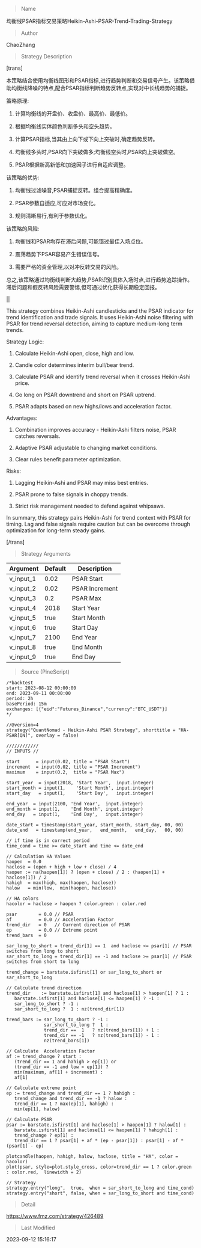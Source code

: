
> Name

均衡线PSAR指标交易策略Heikin-Ashi-PSAR-Trend-Trading-Strategy

> Author

ChaoZhang

> Strategy Description

[trans]

本策略结合使用均衡线图形和PSAR指标,进行趋势判断和交易信号产生。该策略借助均衡线降噪的特点,配合PSAR指标判断趋势反转点,实现对中长线趋势的捕捉。

策略原理:

1. 计算均衡线的开盘价、收盘价、最高价、最低价。

2. 根据均衡线实体颜色判断多头和空头趋势。

3. 计算PSAR指标,当其由上向下或下向上突破时,确定趋势反转。

4. 均衡线多头时,PSAR向下突破做多;均衡线空头时,PSAR向上突破做空。 

5. PSAR根据新高新低和加速因子进行自适应调整。

该策略的优势:

1. 均衡线过滤噪音,PSAR捕捉反转。组合提高精确度。

2. PSAR参数自适应,可应对市场变化。

3. 规则清晰易行,有利于参数优化。

该策略的风险:

1. 均衡线和PSAR均存在滞后问题,可能错过最佳入场点位。

2. 震荡趋势下PSAR容易产生错误信号。

3. 需要严格的资金管理,以对冲反转交易的风险。

总之,该策略通过均衡线判断大趋势,PSAR识别具体入场时点,进行趋势追踪操作。滞后问题和假反转风险需要警惕,但可通过优化获得长期稳定回报。

||

This strategy combines Heikin-Ashi candlesticks and the PSAR indicator for trend identification and trade signals. It uses Heikin-Ashi noise filtering with PSAR for trend reversal detection, aiming to capture medium-long term trends.

Strategy Logic:

1. Calculate Heikin-Ashi open, close, high and low. 

2. Candle color determines interim bull/bear trend.

3. Calculate PSAR and identify trend reversal when it crosses Heikin-Ashi price.

4. Go long on PSAR downtrend and short on PSAR uptrend.

5. PSAR adapts based on new highs/lows and acceleration factor.

Advantages:

1. Combination improves accuracy - Heikin-Ashi filters noise, PSAR catches reversals.

2. Adaptive PSAR adjustable to changing market conditions.

3. Clear rules benefit parameter optimization.

Risks:  

1. Lagging Heikin-Ashi and PSAR may miss best entries.

2. PSAR prone to false signals in choppy trends.

3. Strict risk management needed to defend against whipsaws.

In summary, this strategy pairs Heikin-Ashi for trend context with PSAR for timing. Lag and false signals require caution but can be overcome through optimization for long-term steady gains.

[/trans]

> Strategy Arguments



|Argument|Default|Description|
|----|----|----|
|v_input_1|0.02|PSAR Start|
|v_input_2|0.02|PSAR Increment|
|v_input_3|0.2|PSAR Max|
|v_input_4|2018|Start Year|
|v_input_5|true|Start Month|
|v_input_6|true|Start Day|
|v_input_7|2100|End Year|
|v_input_8|true|End Month|
|v_input_9|true|End Day|


> Source (PineScript)

``` pinescript
/*backtest
start: 2023-08-12 00:00:00
end: 2023-09-11 00:00:00
period: 2h
basePeriod: 15m
exchanges: [{"eid":"Futures_Binance","currency":"BTC_USDT"}]
*/

//@version=4
strategy("QuantNomad - Heikin-Ashi PSAR Strategy", shorttitle = "HA-PSAR[QN]", overlay = false)

////////////
// INPUTS //

start      = input(0.02, title = "PSAR Start")
increment  = input(0.02, title = "PSAR Increment")
maximum    = input(0.2,  title = "PSAR Max")

start_year  = input(2018, 'Start Year',  input.integer)
start_month = input(1,    'Start Month', input.integer)
start_day   = input(1,    'Start Day',   input.integer)

end_year  = input(2100, 'End Year',  input.integer)
end_month = input(1,    'End Month', input.integer)
end_day   = input(1,    'End Day',   input.integer)

date_start = timestamp(start_year, start_month, start_day, 00, 00)
date_end   = timestamp(end_year,   end_month,   end_day,   00, 00)

// if time is in correct period
time_cond = time >= date_start and time <= date_end

// Calculation HA Values 
haopen  = 0.0
haclose = (open + high + low + close) / 4
haopen := na(haopen[1]) ? (open + close) / 2 : (haopen[1] + haclose[1]) / 2
hahigh  = max(high, max(haopen, haclose))
halow   = min(low,  min(haopen, haclose))

// HA colors
hacolor = haclose > haopen ? color.green : color.red

psar        = 0.0 // PSAR
af          = 0.0 // Acceleration Factor
trend_dir   = 0   // Current direction of PSAR
ep          = 0.0 // Extreme point
trend_bars  = 0

sar_long_to_short = trend_dir[1] == 1  and haclose <= psar[1] // PSAR switches from long to short
sar_short_to_long = trend_dir[1] == -1 and haclose >= psar[1] // PSAR switches from short to long

trend_change = barstate.isfirst[1] or sar_long_to_short or sar_short_to_long

// Calculate trend direction
trend_dir    := barstate.isfirst[1] and haclose[1] > haopen[1] ? 1 : 
   barstate.isfirst[1] and haclose[1] <= haopen[1] ? -1 : 
   sar_long_to_short ? -1 : 
   sar_short_to_long ?  1 : nz(trend_dir[1])

trend_bars := sar_long_to_short ? -1 : 
              sar_short_to_long ?  1 : 
              trend_dir ==  1   ? nz(trend_bars[1]) + 1 : 
              trend_dir == -1   ? nz(trend_bars[1]) - 1 : 
              nz(trend_bars[1])

// Calculate  Acceleration Factor
af := trend_change ? start : 
   (trend_dir == 1 and hahigh > ep[1]) or  
   (trend_dir == -1 and low < ep[1]) ? 
   min(maximum, af[1] + increment) : 
   af[1]

// Calculate extreme point
ep := trend_change and trend_dir == 1 ? hahigh :  
   trend_change and trend_dir == -1 ? halow : 
   trend_dir == 1 ? max(ep[1], hahigh) : 
   min(ep[1], halow)

// Calculate PSAR
psar := barstate.isfirst[1] and haclose[1] > haopen[1] ? halow[1] : 
   barstate.isfirst[1] and haclose[1] <= haopen[1] ? hahigh[1] : 
   trend_change ? ep[1] :    
   trend_dir == 1 ? psar[1] + af * (ep - psar[1]) : psar[1] - af * (psar[1] - ep) 

plotcandle(haopen, hahigh, halow, haclose, title = "HA", color = hacolor)
plot(psar, style=plot.style_cross, color=trend_dir == 1 ? color.green : color.red,  linewidth = 2)

// Strategy
strategy.entry("long",  true,  when = sar_short_to_long and time_cond)
strategy.entry("short", false, when = sar_long_to_short and time_cond)

```

> Detail

https://www.fmz.com/strategy/426489

> Last Modified

2023-09-12 15:16:17

